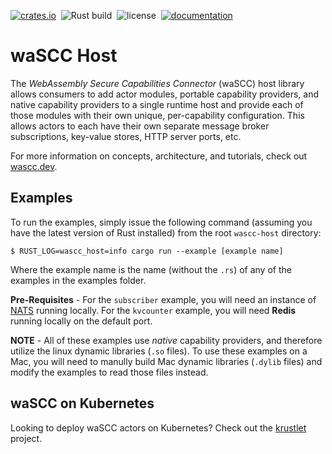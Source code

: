 [![crates.io](https://img.shields.io/crates/v/wascc-host.svg)](https://crates.io/crates/wascc-host)&nbsp;
![Rust build](https://github.com/wascc/wascc-host/workflows/Rust/badge.svg)&nbsp;
![license](https://img.shields.io/crates/l/wascc-host.svg)&nbsp;
[![documentation](https://docs.rs/wascc-host/badge.svg)](https://docs.rs/wascc-host)

# waSCC Host

The _WebAssembly Secure Capabilities Connector_ (waSCC) host library allows consumers to add actor modules, portable capability providers, and native capability providers to a single runtime host and provide each of those modules with their own unique, per-capability configuration. This allows actors to each have their own separate message broker subscriptions, key-value stores, HTTP server ports, etc.

For more information on concepts, architecture, and tutorials, check out [wascc.dev](https://wascc.dev).

## Examples

To run the examples, simply issue the following command (assuming you have the latest version of Rust installed) from the root `wascc-host` directory:

```
$ RUST_LOG=wascc_host=info cargo run --example [example name]
```

Where the example name is the name (without the `.rs`) of any of the examples in the examples folder.

**Pre-Requisites** - For the `subscriber` example, you will need an instance of [NATS](https://nats.io) running locally. For the `kvcounter` example, you will need **Redis** running locally on the default port.

**NOTE** - All of these examples use _native_ capability providers, and therefore utilize the linux dynamic libraries (`.so` files). To use these examples on a Mac, you will need to manully build Mac dynamic libraries (`.dylib` files) and modify the examples to read those files instead.

## waSCC on Kubernetes

Looking to deploy waSCC actors on Kubernetes? Check out the [krustlet](https://github.com/deislabs/krustlet) project.
